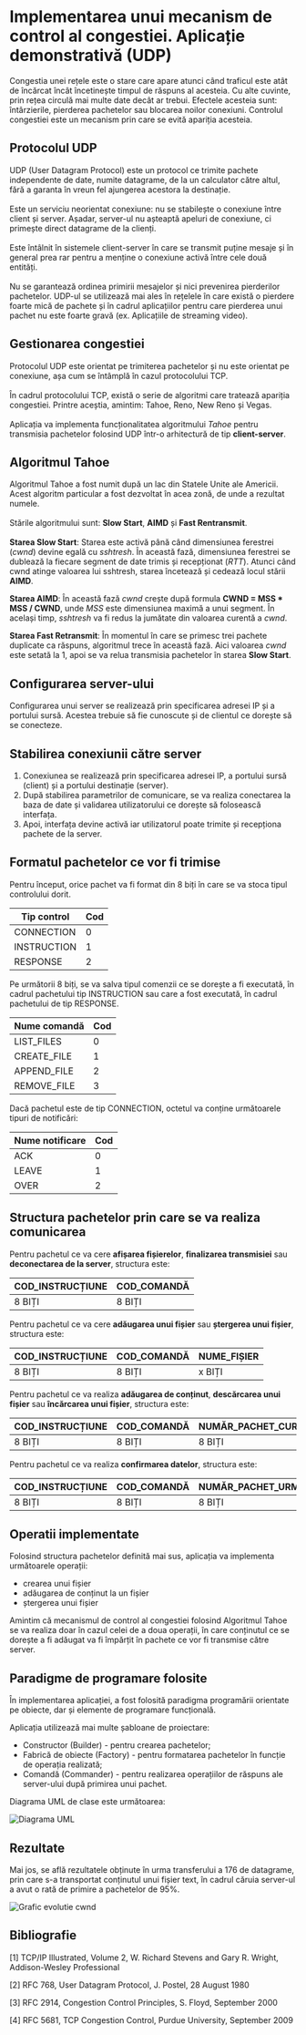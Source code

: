 # Implementarea unui mecanism de control al congestiei. Aplicație demonstrativă (UDP)

Congestia unei rețele este o stare care apare atunci când traficul este atât de încărcat încât încetinește timpul de răspuns al acesteia. Cu alte cuvinte, prin rețea circulă mai multe date decât ar trebui.
Efectele acesteia sunt: întârzierile, pierderea pachetelor sau blocarea noilor conexiuni.
Controlul congestiei este un mecanism prin care se evită apariția acesteia.

## Protocolul UDP

UDP (User Datagram Protocol) este un protocol ce trimite pachete independente de date, numite datagrame, de la un calculator către altul, fără a garanta în vreun fel ajungerea acestora la destinație. <br/><br/>
Este un serviciu neorientat conexiune: nu se stabilește o conexiune între client și server. Așadar, server-ul nu așteaptă apeluri de conexiune, ci primește direct datagrame de la clienți. <br/><br/>
Este întâlnit în sistemele client-server în care se transmit puține mesaje și în general prea rar pentru a menține o conexiune activă între cele două entități. <br/><br/>
Nu se garantează ordinea primirii mesajelor și nici prevenirea pierderilor pachetelor. UDP-ul se utilizează mai ales în rețelele în care există o pierdere foarte mică de pachete și în cadrul aplicațiilor pentru care pierderea unui pachet nu este foarte gravă (ex. Aplicațiile de streaming video). <br/>

## Gestionarea congestiei

Protocolul UDP este orientat pe trimiterea pachetelor și nu este orientat pe conexiune, așa cum se întâmplă în cazul protocolului TCP.<br/></br>
În cadrul protocolului TCP, există o serie de algoritmi care tratează apariția congestiei. Printre aceștia, amintim: Tahoe, Reno, New Reno și Vegas.<br></br>
Aplicația va implementa funcționalitatea algoritmului _Tahoe_ pentru transmisia pachetelor folosind UDP într-o arhitectură de tip **client-server**.

## Algoritmul Tahoe

Algoritmul Tahoe a fost numit după un lac din Statele Unite ale Americii. Acest algoritm particular a fost dezvoltat în acea zonă, de unde a rezultat numele.<br/><br/>
Stările algoritmului sunt: **Slow Start**, **AIMD** și **Fast Rentransmit**.<br/><br/>
**Starea Slow Start**: Starea este activă până când dimensiunea ferestrei (_cwnd_) devine egală cu _sshtresh_.
În această fază, dimensiunea ferestrei se dublează la fiecare segment de date trimis și recepționat (_RTT_).
Atunci când cwnd atinge valoarea lui sshtresh, starea încetează și cedează locul stării **AIMD**.<br/>

**Starea AIMD**: În această fază _cwnd_ crește după formula **CWND = MSS * MSS / CWND**, unde _MSS_ este dimensiunea maximă a unui segment.
În același timp, _sshtresh_ va fi redus la jumătate din valoarea curentă a _cwnd_.<br/>

**Starea Fast Retransmit**: În momentul în care se primesc trei pachete duplicate ca răspuns, algoritmul trece în această fază.
Aici valoarea _cwnd_ este setată la 1, apoi se va relua transmisia pachetelor în starea **Slow Start**.

## Configurarea server-ului

Configurarea unui server se realizează prin specificarea adresei IP și a portului sursă. Acestea trebuie să fie cunoscute și de clientul ce dorește să se conecteze.

## Stabilirea conexiunii către server

1. Conexiunea se realizează prin specificarea adresei IP, a portului sursă (client) și a portului destinație (server).
2. După stabilirea parametrilor de comunicare, se va realiza conectarea la baza de date și validarea utilizatorului ce dorește să folosească interfața.
3. Apoi, interfața devine activă iar utilizatorul poate trimite și recepționa pachete de la server.

## Formatul pachetelor ce vor fi trimise

Pentru început, orice pachet va fi format din 8 biți în care se va stoca tipul controlului dorit.

| Tip control | Cod |
|-------------|-----|
| CONNECTION  | 0   |
| INSTRUCTION | 1   |
| RESPONSE    | 2   |

Pe următorii 8 biți, se va salva tipul comenzii ce se dorește a fi executată, în cadrul pachetului tip INSTRUCTION sau care a fost executată, în cadrul pachetului de tip RESPONSE.

| Nume comandă  | Cod |
|---------------|-----|
| LIST_FILES    | 0   |
| CREATE_FILE   | 1   |
| APPEND_FILE   | 2   |
| REMOVE_FILE   | 3   |

Dacă pachetul este de tip CONNECTION, octetul va conține următoarele tipuri de notificări:

| Nume notificare | Cod |
|-----------------|-----|
| ACK             | 0   |
| LEAVE           | 1   |
| OVER            | 2   |

## Structura pachetelor prin care se va realiza comunicarea

Pentru pachetul ce va cere __afișarea fișierelor__, __finalizarea transmisiei__ sau __deconectarea de la server__, structura este:

| COD_INSTRUCȚIUNE | COD_COMANDĂ |
|------------------|-------------|
| 8 BIȚI           | 8 BIȚI      |

Pentru pachetul ce va cere __adăugarea unui fișier__ sau __ștergerea unui fișier__, structura este:

| COD_INSTRUCȚIUNE | COD_COMANDĂ | NUME_FIȘIER |
|------------------|-------------|-------------|
| 8 BIȚI           | 8 BIȚI      | x BIȚI      |

Pentru pachetul ce va realiza __adăugarea de conținut__, __descărcarea unui fișier__ sau __încărcarea unui fișier__, structura este:

| COD_INSTRUCȚIUNE  | COD_COMANDĂ | NUMĂR_PACHET_CURENT | NUMĂR_PACHETE |  NUME_FIȘIER | CONȚINUT_PACHET |
|-------------------|-------------|---------------------|---------------|--------------|-----------------|
| 8 BIȚI            | 8 BIȚI      | 8 BIȚI              | 8 BIȚI        |  x BIȚI      | 1 - 512 BIȚI    |

Pentru pachetul ce va realiza __confirmarea datelor__, structura este:

| COD_INSTRUCȚIUNE | COD_COMANDĂ | NUMĂR_PACHET_URMĂTOR |
|------------------|-------------|----------------------|
| 8 BIȚI           | 8 BIȚI      | 8 BIȚI               |

## Operatii implementate

Folosind structura pachetelor definită mai sus, aplicația va implementa următoarele operații:
- crearea unui fișier
- adăugarea de conținut la un fișier
- ștergerea unui fișier

Amintim că mecanismul de control al congestiei folosind Algoritmul Tahoe se va realiza doar în cazul celei de a doua operații, în care conținutul ce se dorește a fi adăugat va fi împărțit în pachete ce vor fi transmise către server.

## Paradigme de programare folosite

În implementarea aplicației, a fost folosită paradigma programării orientate pe obiecte, dar și elemente de programare funcțională.<br/>

Aplicația utilizează mai multe șabloane de proiectare:
- Constructor (Builder) - pentru crearea pachetelor;
- Fabrică de obiecte (Factory) - pentru formatarea pachetelor în funcție de operația realizată;
- Comandă (Commander) - pentru realizarea operațiilor de răspuns ale server-ului după primirea unui pachet.

Diagrama UML de clase este următoarea:

![Diagrama UML](UML_Diagram.png)

## Rezultate

Mai jos, se află rezultatele obținute în urma transferului a 176 de datagrame, prin care s-a transportat conținutul unui fișier text,
în cadrul căruia server-ul a avut o rată de primire a pachetelor de 95%.

![Grafic evolutie cwnd](Statistics/grafic.png)

## Bibliografie

[1] TCP/IP Illustrated, Volume 2, W. Richard Stevens and Gary R. Wright, Addison-Wesley Professional<br/>

[2] RFC 768, User Datagram Protocol, J. Postel, 28 August 1980<br/>

[3] RFC 2914, Congestion Control Principles, S. Floyd, September 2000<br/>

[4] RFC 5681, TCP Congestion Control, Purdue University, September 2009<br/>